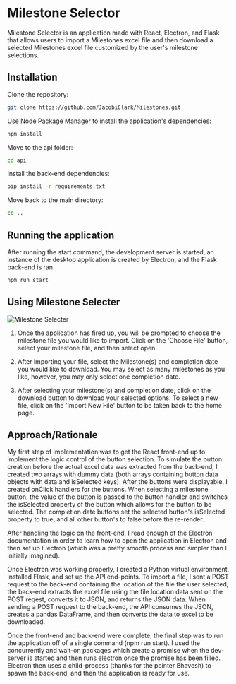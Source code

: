 # Milestone Selector

Milestone Selector is an application made with React, Electron, and Flask that allows users to import a Milestones excel file and then download a selected Milestones excel file customized by the user's milestone selections.

## Installation

Clone the repository:

```bash
git clone https://github.com/JacobiClark/Milestones.git
```

Use Node Package Manager to install the application's dependencies:

```bash
npm install
```

Move to the api folder:

```bash
cd api
```

Install the back-end dependencies:

```bash
pip install -r requirements.txt
```

Move back to the main directory:

```bash
cd ..
```

## Running the application

After running the start command, the development server is started, an instance of the desktop application is created by Electron, and the Flask back-end is ran.

```bash
npm run start
```

## Using Milestone Selecter

![Milestone Selecter](https://i.imgur.com/LVKE4eY.jpg)

1. Once the application has fired up, you will be prompted to choose the milestone file you would like to import. Click on the 'Choose File' button, select your milestone file, and then select open.

2. After importing your file, select the Milestone(s) and completion date you would like to download. You may select as many milestones as you like, however, you may only select one completion date.

3. After selecting your milestone(s) and completion date, click on the download button to download your selected options. To select a new file, click on the 'Import New File' button to be taken back to the home page.

## Approach/Rationale

My first step of implementation was to get the React front-end up to implement the logic control of the button selection. To simulate the button creation before the actual excel data was extracted from the back-end, I created two arrays with dummy data (both arrays containing button data objects with data and isSelected keys). After the buttons were displayable, I created onClick handlers for the buttons. When selecting a milestone button, the value of the button is passed to the button handler and switches the isSelected property of the button which allows for the button to be selected. The completion date buttons set the selected button's isSelected property to true, and all other button's to false before the re-render.

After handling the logic on the front-end, I read enough of the Electron documentation in order to learn how to open the application in Electron and then set up Electron (which was a pretty smooth process and simpler than I initially imagined).

Once Electron was working properly, I created a Python virtual environment, installed Flask, and set up the API end-points. To import a file, I sent a POST request to the back-end containing the location of the file the user selected, the back-end extracts the excel file using the file location data sent on the POST reqest, converts it to JSON, and returns the JSON data. When sending a POST request to the back-end, the API consumes the JSON, creates a pandas DataFrame, and then converts the data to excel to be downloaded.

Once the front-end and back-end were complete, the final step was to run the application off of a single command (npm run start). I used the concurrently and wait-on packages which create a promise when the dev-server is started and then runs electron once the promise has been filled. Electron then uses a child-process (thanks for the pointer Bhavesh) to spawn the back-end, and then the application is ready for use.
